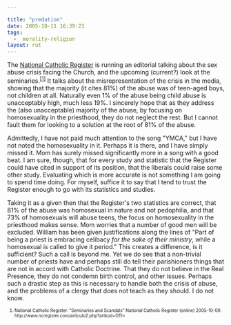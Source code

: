 ```yaml
---

title: "predation"
date: 2005-10-11 16:39:23
tags:
  -  morality-religion
layout: rut
---
```


<p>The <a href="http://www.ncregister.com/">National Catholic Register</a> is running an editorial talking about the sex abuse crisis facing the Church, and the upcoming (current?) look at the seminaries.<sup><a href="http://www.ncregister.com/articulo2.php?artkod=OTI=">[1]</a></sup> It talks about the misrepresentation of the crisis in the media, showing that the majority (it cites 81%) of the abuse was of teen-aged boys, not children at all.  Naturally even 1% of the abuse being child abuse is unacceptably high, much less 19%.  I sincerely hope that as they address the (also unacceptable) majority of the abuse, by focusing on homosexuality in the priesthood, they do not neglect the rest.  But I cannot fault them for looking to a solution at the root of 81% of the abuse.</p>  <p>Admittedly, I have not paid much attention to the song "YMCA," but I have not noted the homosexuality in it.  Perhaps it is there, and I have simply missed it.  Mom has surely missed significantly more in a song with a good beat.  I am sure, though, that for every study and statistic that the Register could have cited in support of its position, that the liberals could raise some other study. Evaluating which is more accurate is not something I am going to spend time doing.  For myself, suffice it to say that I tend to trust the Register enough to go with its statistics and studies.</p>  <p>Taking it as a given then that the Register's two statistics are correct, that 81% of the abuse was homosexual in nature and not pedophilia, and that 73% of homosexuals will abuse teens, the focus on homosexuality in the priesthood makes sense.  Mom worries that a number of good men will be excluded.  William has been given justifications along the lines of "Part of being a priest is embracing celibacy <em>for the sake of their ministry</em>, while a homosexual is called to give it period."  This creates a difference, is it sufficient?  Such a call is beyond me.  Yet we do see that a non-trivial number of priests have and perhaps still do tell their parishioners things that are not in accord with Catholic Doctrine. That they do not believe in the Real Presence, they do not condemn birth control, and other issues.  Perhaps such a drastic step as this is necessary to handle both the crisis of abuse, and the problems of a clergy that does not teach as they should.  I do not know.</p>  <font size="-2"> <ol> <li>National Catholic Register.  "Seminaries and Scandals" National Catholic Register (online) 2005-10-09. http://www.ncregister.com/articulo2.php?artkod=OTI=  </li> </ol> </font>

